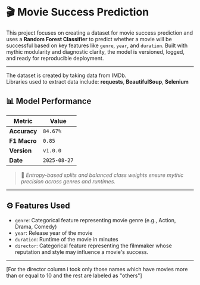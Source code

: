 # 🎬 Movie Success Prediction

This project focuses on creating a dataset for movie success prediction and uses a **Random Forest Classifier** to predict whether a movie will be successful based on key features like `genre`, `year`, and `duration`. Built with mythic modularity and diagnostic clarity, the model is versioned, logged, and ready for reproducible deployment.

---

The dataset is created by taking data from IMDb.  
Libraries used to extract data include: **requests**, **BeautifulSoup**, **Selenium**


## 📊 Model Performance

| Metric         | Value    |
|----------------|----------|
| **Accuracy**   | `84.67%` |
| **F1 Macro**   | `0.85`   |
| **Version**    | `v1.0.0` |
| **Date**       | `2025-08-27` |

> 🔮 _Entropy-based splits and balanced class weights ensure mythic precision across genres and runtimes._

---

## ⚙️ Features Used

- `genre`: Categorical feature representing movie genre (e.g., Action, Drama, Comedy)
- `year`: Release year of the movie
- `duration`: Runtime of the movie in minutes
- `director`: Categorical feature representing the filmmaker whose reputation and style may influence a movie's success.
---

[For the director column i took only those names which have movies more than or equal to 10 and the rest are labeled as "others"]
